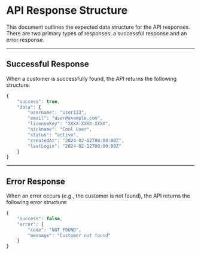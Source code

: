 # API Response Structure

This document outlines the expected data structure for the API responses. There are two primary types of responses: a successful response and an error response.

---

## Successful Response

When a customer is successfully found, the API returns the following structure:

```javascript
{
    "success": true,
    "data": {
        "username": "user123",
        "email": "user@example.com",
        "licenseKey": "XXXX-XXXX-XXXX",
        "nickname": "Cool User",
        "status": "active",
        "createdAt": "2024-02-12T00:00:00Z",
        "lastLogin": "2024-02-12T00:00:00Z"
    }
}
```

---

## Error Response

When an error occurs (e.g., the customer is not found), the API returns the following error structure:

```javascript
{
    "success": false,
    "error": {
        "code": "NOT_FOUND",
        "message": "Customer not found"
    }
}
```